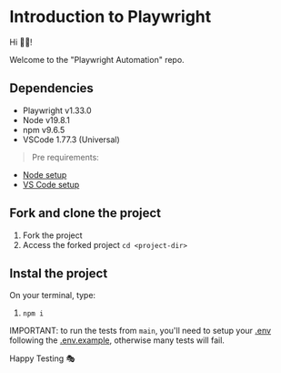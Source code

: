 # Introduction to Playwright

Hi 👋🏽!

Welcome to the "Playwright Automation" repo.

## Dependencies

- Playwright v1.33.0
- Node v19.8.1
- npm v9.6.5
- VSCode 1.77.3 (Universal)

> Pre requirements: 
- [Node setup](https://nodejs.dev/en/learn/how-to-install-nodejs/)
- [VS Code setup](https://code.visualstudio.com/learn/get-started/basics)

## Fork and clone the project

1. Fork the project
1. Access the forked project `cd <project-dir>`

## Instal the project

On your terminal, type:

1. `npm i`

IMPORTANT: to run the tests from `main`, you'll need to setup your [.env](.env) following the [.env.example](.env.example), otherwise many tests will fail.

Happy Testing 🎭